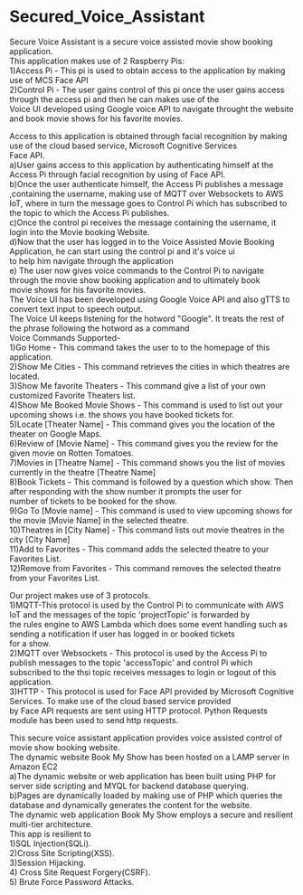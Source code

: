 # Secured_Voice_Assistant
Secure Voice Assistant is a secure voice assisted movie show booking application.   
This application makes use of 2 Raspberry Pis:  
1)Access Pi - This pi is used to obtain access to the application by making use of MCS Face API  
2)Control Pi - The user gains control of this pi once the user gains access through the access pi and then he can makes use of the  
Voice UI developed using Google voice API to navigate throught the website and book movie shows for his favorite movies.  

Access to this application is obtained through facial recognition by making use of the cloud based service, Microsoft Cognitive Services  
Face API.   
a)User gains access to this application by authenticating himself at the Access Pi through facial recognition by using of Face API.  
b)Once the user authenticate himself, the Access Pi publishes a message ,containing the username, making use of MQTT over Websockets to   AWS   
IoT, where in turn the message goes to Control Pi which has subscribed to the topic to which the Access Pi publishes.  
c)Once the control pi receives the message containing the username, it login into the Movie booking Website.  
d)Now that the user has logged in to the Voice Assisted Movie Booking Application, he can start using the control pi and it's voice ui  
to help him navigate through the application  
e) The user now gives voice commands to the Control Pi to navigate through the movie show booking application and to ultimately book  
movie shows for his favorite movies.  
The Voice UI has been developed using Google Voice API and also gTTS to convert text input to speech output.  
The Voice UI keeps listening for the hotword "Google". It treats the rest of the phrase following the hotword as a command  
Voice Commands Supported-  
1)Go Home - This command takes the user to to the homepage of this application.  
2)Show Me Cities - This command retrieves the cities in which theatres are located.  
3)Show Me favorite Theaters - This command give a list of your own customized Favorite Theaters list.  
4)Show Me Booked Movie Shows - This command is used to list out your upcoming shows i.e. the shows you have booked tickets for.  
5)Locate [Theater Name] - This command gives you the location of the theater on Google Maps.  
6)Review of [Movie Name] - This command gives you the review for the given movie on Rotten Tomatoes.  
7)Movies in [Theatre Name] - This command shows you the list of movies currently in the theatre [Theatre Name]  
8)Book Tickets - This command is followed by a question which show. Then after responding with the show number it prompts the user for  
number of tickets to be booked for the show.  
9)Go To [Movie name] -  This command is used to view upcoming shows for the movie [Movie Name] in the selected theatre.  
10)Theatres in [City Name] - This command lists out movie theatres in the city [City Name]  
11)Add to Favorites - This command adds the selected theatre to your Favorites List.  
12)Remove from Favorites - This command removes the selected theatre from your Favorites List.  

Our project makes use of 3 protocols.  
1)MQTT-This protocol is used by the Control Pi to communicate with AWS IoT and the messages of the topic 'projectTopic' is forwarded by  
the rules engine to AWS Lambda which does some event handling such as sending a notification if user has logged in or booked tickets     
for a show.  
2)MQTT over Websockets - This protocol is used by the Access Pi to publish messages to the topic 'accessTopic' and control Pi which   
subscribed to the thsi topic receives messages to login or logout of this application.  
3)HTTP - This protocol is used for Face API provided by Microsoft Cognitive Services. To make use of the cloud based service provided    
by Face API requests are sent using HTTP protocol. Python Requests module has been used to send http requests.  

This secure voice assistant application provides voice assisted control of movie show booking website.  
The dynamic website Book My Show has been hosted on a LAMP server in Amazon EC2  
a)The dynamic website or web application has been built using PHP for server side scripting and MYQL for backend database querying.   
b)Pages are dynamically loaded by making use of PHP which queries the database and dynamically generates the content for the website.  
The dynamic web application Book My Show employs a secure and resilient multi-tier architecture.  
This app is resilient to  
1)SQL Injection(SQLi).  
2)Cross Site Scripting(XSS).  
3)Session Hijacking.  
4) Cross Site Request Forgery(CSRF).  
5) Brute Force Password Attacks.  


